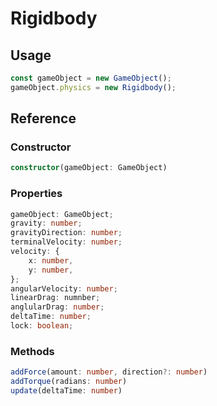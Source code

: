 # Rigidbody

## Usage

```typescript
const gameObject = new GameObject();
gameObject.physics = new Rigidbody();
```

## Reference

### Constructor

```typescript
constructor(gameObject: GameObject)
```

### Properties

```typescript
gameObject: GameObject;
gravity: number;
gravityDirection: number;
terminalVelocity: number;
velocity: {
    x: number,
    y: number,
};
angularVelocity: number;
linearDrag: numnber;
anglularDrag: number;
deltaTime: number;
lock: boolean;
```

### Methods

```typescript
addForce(amount: number, direction?: number)
addTorque(radians: number)
update(deltaTime: number)
```
